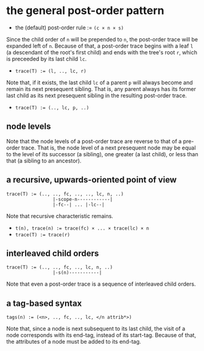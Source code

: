 
<!-- ======================================================================= -->
# the general post-order pattern

* the (default) post-order rule := `(c × n × s)`

Since the child order of `n` will be prepended to `n`, the post-order trace
will be expanded left of `n`. Because of that, a post-order trace begins with
a leaf `l` (a descendant of the root's first child) and ends with the tree's
root `r`, which is preceeded by its last child `lc`.

* `trace(T) := (l, .., lc, r)`

Note that, if it exists, the last child `lc` of a parent `p` will always
become and remain its next presequent sibling. That is, any parent always
has its former last child as its next presequent sibling in the resulting
post-order trace.

* `trace(T) := (.., lc, p, ..)`

<!-- ======================================================================= -->
## node levels

Note that the node levels of a post-order trace are reverse to that of a
pre-order trace. That is, the node level of a next presequent node may be
equal to the level of its successor (a sibling), one greater (a last child),
or less than that (a sibling to an ancestor).

<!-- ======================================================================= -->
## a recursive, upwards-oriented point of view

```
trace(T) := (.., .., fc, .., .., lc, n, ..)
                 |-scope-n------------|
                 |-fc--| ... |-lc--|
```

Note that recursive characteristic remains.

* `t(n), trace(n) := trace(fc) × ... × trace(lc) × n`
* `trace(T) := trace(r)`

<!-- ======================================================================= -->
## interleaved child orders

```
trace(T) := (.., .., fc, .., lc, n, ..)
                 |-s(n)-----------|
```

Note that even a post-order trace is a sequence of interleaved child orders.

<!-- ======================================================================= -->
## a tag-based syntax

```
tags(n) := (<n>, .., fc, .., lc, </n attrib*>)
```

Note that, since a node is next subsequent to its last child, the visit of
a node corresponds with its end-tag, instead of its start-tag. Because of
that, the attributes of a node must be added to its end-tag.
